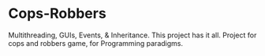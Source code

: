 # Cops-Robbers
Multithreading, GUIs, Events, &amp; Inheritance. This project has it all. Project for cops and robbers game, for Programming paradigms.
